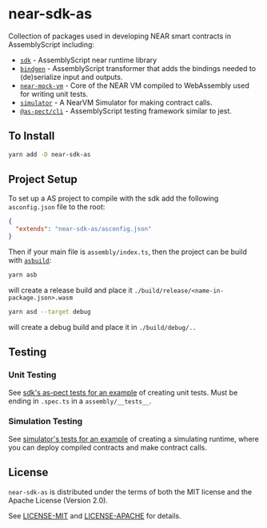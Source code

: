 # near-sdk-as

Collection of packages used in developing NEAR smart contracts in AssemblyScript including:


- [`sdk`](./sdk) - AssemblyScript near runtime library
- [`bindgen`](./bindgen) - AssemblyScript transformer that adds the bindings needed to (de)serialize input and outputs.
- [`near-mock-vm`](./near-mock-vm) - Core of the NEAR VM compiled to WebAssembly used for writing unit tests.
- [`simulator`](./simulator) - A NearVM Simulator for making contract calls.
- [`@as-pect/cli`](https://github.com/jtenner/as-pect) - AssemblyScript testing framework similar to jest.

## To Install

```sh
yarn add -D near-sdk-as
```

## Project Setup

To set up a AS project to compile with the sdk add the following `asconfig.json` file to the root:

```json
{
  "extends": "near-sdk-as/asconfig.json"
}
```

Then if your main file is `assembly/index.ts`, then the project can be build with [`asbuild`](https://github.com/willemneal/asbuild):

```sh
yarn asb
```

will create a release build and place it `./build/release/<name-in-package.json>.wasm`

```sh
yarn asd --target debug
```

will create a debug build and place it in `./build/debug/..`

## Testing

### Unit Testing

See [sdk's as-pect tests for an example](./sdk/assembly/__tests__) of creating unit tests.  Must be ending in `.spec.ts` in a `assembly/__tests__`.

### Simulation Testing

See [simulator's tests for an example](./simulator/__tests__) of creating a simulating runtime, where you can deploy compiled contracts and make contract calls.

## License

`near-sdk-as` is distributed under the terms of both the MIT license and the Apache License (Version 2.0).

See [LICENSE-MIT](LICENSE-MIT) and [LICENSE-APACHE](LICENSE-APACHE) for details.
